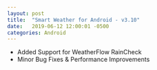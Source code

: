 ```yaml
---
layout: post
title:  "Smart Weather for Android - v3.10"
date:   2019-06-12 12:00:01 -0500
categories: Android
---
```


- Added Support for WeatherFlow RainCheck
- Minor Bug Fixes & Performance Improvements
